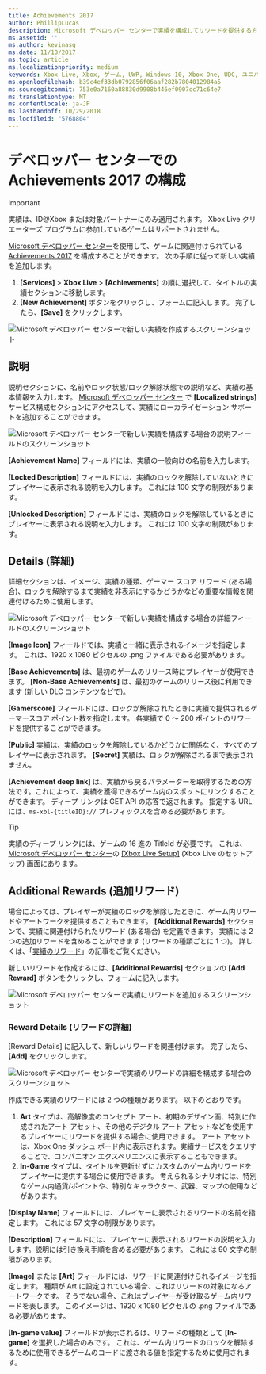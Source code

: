 ```yaml
---
title: Achievements 2017
author: PhillipLucas
description: Microsoft デベロッパー センターで実績を構成してリワードを提供する方法について説明します。
ms.assetid: ''
ms.author: kevinasg
ms.date: 11/10/2017
ms.topic: article
ms.localizationpriority: medium
keywords: Xbox Live, Xbox, ゲーム, UWP, Windows 10, Xbox One, UDC, ユニバーサル デベロッパー センター
ms.openlocfilehash: b39c4ef33db0792856f06aaf282b7804012984a5
ms.sourcegitcommit: 753e0a7160a88830d9908b446ef0907cc71c64e7
ms.translationtype: MT
ms.contentlocale: ja-JP
ms.lasthandoff: 10/29/2018
ms.locfileid: "5768804"
---
```

# <a name="configure-achievements-2017-on-dev-center"></a>デベロッパー センターでの Achievements 2017 の構成

> [!IMPORTANT]
> 実績は、ID@Xbox または対象パートナーにのみ適用されます。 Xbox Live クリエーターズ プログラムに参加しているゲームはサポートされません。

[Microsoft デベロッパー センター](https://developer.microsoft.com/dashboard)を使用して、ゲームに関連付けられている [Achievements 2017](../../achievements-2017/simplified-achievements.md) を構成することができます。 次の手順に従って新しい実績を追加します。

1. **[Services]** > **Xbox Live** > **[Achievements]** の順に選択して、タイトルの実績セクションに移動します。
2. **[New Achievement]** ボタンをクリックし、フォームに記入します。  完了したら、**[Save]** をクリックします。

![Microsoft デベロッパー センターで新しい実績を作成するスクリーンショット](../../images/dev-center/achievement-table.png)

## <a name="description"></a>説明
説明セクションに、名前やロック状態/ロック解除状態での説明など、実績の基本情報を入力します。 [Microsoft デベロッパー センター](https://developer.microsoft.com/dashboard) で **[Localized strings]** サービス構成セクションにアクセスして、実績にローカライゼーション サポートを追加することができます。

![Microsoft デベロッパー センターで新しい実績を構成する場合の説明フィールドのスクリーンショット](../../images/dev-center/achievements-2.png)

**[Achievement Name]** フィールドには、実績の一般向けの名前を入力します。

**[Locked Description]** フィールドには、実績のロックを解除していないときにプレイヤーに表示される説明を入力します。 これには 100 文字の制限があります。

**[Unlocked Description]** フィールドには、実績のロックを解除しているときにプレイヤーに表示される説明を入力します。 これには 100 文字の制限があります。

## <a name="details"></a>Details (詳細)
詳細セクションは、イメージ、実績の種類、ゲーマー スコア リワード (ある場合)、ロックを解除するまで実績を非表示にするかどうかなどの重要な情報を関連付けるために使用します。

![Microsoft デベロッパー センターで新しい実績を構成する場合の詳細フィールドのスクリーンショット](../../images/dev-center/achievements-3.png)

**[Image Icon]** フィールドでは、実績と一緒に表示されるイメージを指定します。 これは、1920 x 1080 ピクセルの .png ファイルである必要があります。

**[Base Achievements]** は、最初のゲームのリリース時にプレイヤーが使用できます。 **[Non-Base Achievements]** は、最初のゲームのリリース後に利用できます (新しい DLC コンテンツなどで)。

**[Gamerscore]** フィールドには、ロックが解除されたときに実績で提供されるゲーマースコア ポイント数を指定します。 各実績で 0 ～ 200 ポイントのリワードを提供することができます。  

**[Public]** 実績は、実績のロックを解除しているかどうかに関係なく、すべてのプレイヤーに表示されます。 **[Secret]** 実績は、ロックが解除されるまで表示されません。

**[Achievement deep link]** は、実績から戻るパラメーターを取得するための方法です。これによって、実績を獲得できるゲーム内のスポットにリンクすることができます。 ディープ リンクは GET API の応答で返されます。 指定する URL には、`ms-xbl-{titleID}://` プレフィックスを含める必要があります。

> [!TIP]
> 実績のディープ リンクには、ゲームの 16 進の TitleId が必要です。 これは、[Microsoft デベロッパー センター](https://developer.microsoft.com/dashboard)の [[Xbox Live Setup]](xbox-live-setup.md) (Xbox Live のセットアップ) 画面にあります。

## <a name="additional-rewards"></a>Additional Rewards (追加リワード)
場合によっては、プレイヤーが実績のロックを解除したときに、ゲーム内リワードやアートワークを提供することもできます。 **[Additional Rewards]** セクションで、実績に関連付けられたリワード (ある場合) を定義できます。 実績には 2 つの追加リワードを含めることができます (リワードの種類ごとに 1 つ)。 詳しくは、「[実績のリワード](../../achievements-2017/achievement-rewards.md)」の記事をご覧ください。

新しいリワードを作成するには、**[Additional Rewards]** セクションの **[Add Reward]** ボタンをクリックし、フォームに記入します。

![Microsoft デベロッパー センターで実績にリワードを追加するスクリーンショット](../../images/dev-center/achievement-reward.png)

### <a name="reward-details"></a>Reward Details (リワードの詳細)
[Reward Details] に記入して、新しいリワードを関連付けます。 完了したら、**[Add]** をクリックします。

![Microsoft デベロッパー センターで実績のリワードの詳細を構成する場合のスクリーンショット](../../images/dev-center/achievements-5.png)

作成できる実績のリワードには 2 つの種類があります。 以下のとおりです。

1. **Art** タイプは、高解像度のコンセプト アート、初期のデザイン画、特別に作成されたアート アセット、その他のデジタル アート アセットなどを使用するプレイヤーにリワードを提供する場合に使用できます。 アート アセットは、Xbox One ダッシュ ボード内に表示されます。実績サービスをクエリすることで、コンパニオン エクスペリエンスに表示することもできます。
2. **In-Game** タイプは、タイトルを更新せずにカスタムのゲーム内リワードをプレイヤーに提供する場合に使用できます。 考えられるシナリオには、特別なゲーム内通貨/ポイントや、特別なキャラクター、武器、マップの使用などがあります。

**[Display Name]** フィールドには、プレイヤーに表示されるリワードの名前を指定します。 これには 57 文字の制限があります。

**[Description]** フィールドには、プレイヤーに表示されるリワードの説明を入力します。説明には引き換え手順を含める必要があります。 これには 90 文字の制限があります。

**[Image]** または **[Art]** フィールドには、リワードに関連付けられるイメージを指定します。 種類が Art に設定されている場合、これはリワードの対象になるアートワークです。 そうでない場合、これはプレイヤーが受け取るゲーム内リワードを表します。 このイメージは、1920 x 1080 ピクセルの .png ファイルである必要があります。

**[In-game value]** フィールドが表示されるは、リワードの種類として **[In-game]** を選択した場合のみです。 これは、ゲーム内リワードのロックを解除するために使用できるゲームのコードに渡される値を指定するために使用されます。
